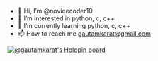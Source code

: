 - 👋 Hi, I’m @novicecoder10
- 👀 I’m interested in python, c, c++
- 🌱 I’m currently learning python, c, c++
- 📫 How to reach me gautamkarat@gmail.com

[![@gautamkarat's Holopin board](https://holopin.me/gautamkarat)](https://holopin.io/@gautamkarat)

<!---
novicecoder10/novicecoder10 is a ✨ special ✨ repository because its `README.md` (this file) appears on your GitHub profile.
You can click the Preview link to take a look at your changes.
--->
